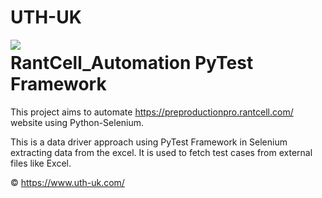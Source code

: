 

# UTH-UK

<p align="center"><img align="left" src="https://www.uth-uk.com/Images/img/logo.gif"></p>




# RantCell_Automation PyTest Framework

This project aims to automate https://preproductionpro.rantcell.com/ website using Python-Selenium.


This is a data driver approach using PyTest Framework in Selenium extracting data from the excel. It is used to fetch test cases from external files like Excel.


© https://www.uth-uk.com/

